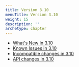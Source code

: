 ```yaml
---
title: Version 3.10
menuTitle: Version 3.10
weight: 15
description: ''
archetype: chapter
---
```

- [What's New in 3.10](whats-new-in-3-10.md)
- [Known Issues in 3.10](known-issues-in-3-10.md)
- [Incompatible changes in 3.10](incompatible-changes-in-3-10.md)
- [API changes in 3.10](api-changes-in-3-10.md)
